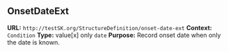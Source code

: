 ## OnsetDateExt

**URL:** `http://testSK.org/StructureDefinition/onset-date-ext`
**Context:** `Condition`
**Type:** value[x] only `date`
**Purpose:** Record onset date when only the date is known.